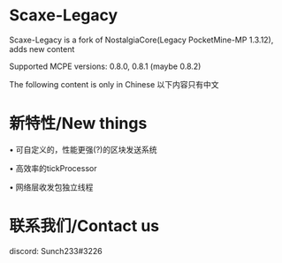 # Scaxe-Legacy

Scaxe-Legacy is a fork of NostalgiaCore(Legacy PocketMine-MP 1.3.12), adds new content

Supported MCPE versions: 0.8.0, 0.8.1 (maybe 0.8.2)

The following content is only in Chinese
以下内容只有中文

# 新特性/New things

• 可自定义的，性能更强(?)的区块发送系统

• 高效率的tickProcessor

• 网络层收发包独立线程

# 联系我们/Contact us

discord: Sunch233#3226
